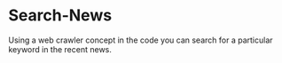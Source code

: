# Search-News
Using a web crawler concept in the code you can search for a particular keyword in the recent news.

